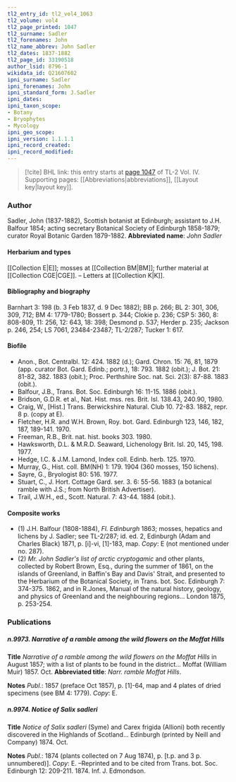 ```yaml
---
tl2_entry_id: tl2_vol4_1063
tl2_volume: vol4
tl2_page_printed: 1047
tl2_surname: Sadler
tl2_forenames: John
tl2_name_abbrev: John Sadler
tl2_dates: 1837-1882
tl2_page_id: 33190518
author_lsid: 8796-1
wikidata_id: Q21607602
ipni_surname: Sadler
ipni_forenames: John
ipni_standard_form: J.Sadler
ipni_dates: 
ipni_taxon_scope: 
- Botany
- Bryophytes
- Mycology
ipni_geo_scope: 
ipni_version: 1.1.1.1
ipni_record_created: 
ipni_record_modified:
---
```



> [!cite] BHL link: this entry starts at [page 1047](https://www.biodiversitylibrary.org/page/33190518) of TL-2 Vol. IV.
> Supporting pages: [[Abbreviations|abbreviations]], [[Layout key|layout key]].

### Author

Sadler, John (1837-1882), Scottish botanist at Edinburgh; assistant to J.H. Balfour 1854; acting secretary Botanical Society of Edinburgh 1858-1879; curator Royal Botanic Garden 1879-1882. 
**Abbreviated name**: *John Sadler*

#### Herbarium and types

[[Collection E|E]]; mosses at [[Collection BM|BM]]; further material at [[Collection CGE|CGE]]. – Letters at [[Collection K|K]].

#### Bibliography and biography

Barnhart 3: 198 (b. 3 Feb 1837, d. 9 Dec 1882); BB p. 266; BL 2: 301, 306, 309, 712; BM 4: 1779-1780; Bossert p. 344; Clokie p. 236; CSP 5: 360, 8: 808-809, 11: 256, 12: 643, 18: 398; Desmond p. 537; Herder p. 235; Jackson p. 246, 254; LS 7061, 23484-23487; TL-2/287; Tucker 1: 617.

#### Biofile

- Anon., Bot. Centralbl. 12: 424. 1882 (d.); Gard. Chron. 15: 76, 81, 1879 (app. curator Bot. Gard. Edinb.; portr.), 18: 793. 1882 (obit.); J. Bot. 21: 81-82, 382. 1883 (obit.); Proc. Perthshire Soc. nat. Sci. 2(3): 87-88. 1883 (obit.).
- Balfour, J.B., Trans. Bot. Soc. Edinburgh 16: 11-15. 1886 (obit.).
- Bridson, G.D.R. et al., Nat. Hist. mss. res. Brit. Isl. 138.43, 240.90, 1980.
- Craig, W., \[Hist.\] Trans. Berwickshire Natural. Club 10. 72-83. 1882, repr. 8 p. (copy at E).
- Fletcher, H.R. and W.H. Brown, Roy. bot. Gard. Edinburgh 123, 146, 182, 187, 189-141. 1970.
- Freeman, R.B., Brit. nat. hist. books 303. 1980.
- Hawksworth, D.L. & M.R.D. Seaward, Lichenology Brit. Isl. 20, 145, 198. 1977.
- Hedge, I.C. & J.M. Lamond, Index coll. Edinb. herb. 125. 1970.
- Murray, G., Hist. coll. BM(NH) 1: 179. 1904 (360 mosses, 150 lichens).
- Sayre, G., Bryologist 80: 516. 1977.
- Stuart, C., J. Hort. Cottage Gard. ser. 3. 6: 55-56. 1883 (a botanical ramble with J.S.; from North British Advertiser).
- Trail, J.W.H., ed., Scott. Natural. 7: 43-44. 1884 (obit.).

#### Composite works

- (1) J.H. Balfour (1808-1884), *Fl. Edinburgh* 1863; mosses, hepatics and lichens by J. Sadler; see TL-2/287; id. ed. 2, Edinburgh (Adam and Charles Black) 1871, p. \[i\]-vi, \[1\]-183, map. *Copy*: E (not mentioned under no. 287).
- (2) *Mr. John Sadler's list of arctic cryptogamic* and other plants, collected by Robert Brown, Esq., during the summer of 1861, on the islands of Greenland, in Baffin's Bay and Davis' Strait, and presented to the Herbarium of the Botanical Society, in Trans. bot. Soc. Edinburgh 7: 374-375. 1862, and in R.Jones, Manual of the natural history, geology, and physics of Greenland and the neighbouring regions... London 1875, p. 253-254.

### Publications

##### n.9973. Narrative of a ramble among the wild flowers on the Moffat Hills

**Title**
*Narrative of a ramble among the wild flowers on the Moffat Hills* in August 1857; with a list of plants to be found in the district... Moffat (William Muir) 1857. Oct.
**Abbreviated title**: *Narr. ramble Moffat Hills*.

**Notes**
*Publ*.: 1857 (preface Oct 1857), p. \[1\]-64, map and 4 plates of dried specimens (see BM 4: 1779). *Copy*: E.

##### n.9974. Notice of Salix sadleri

**Title**
*Notice of Salix sadleri* (Syme) and Carex frigida (Allioni) both recently discovered in the Highlands of Scotland... Edinburgh (printed by Neill and Company) 1874. Oct.

**Notes**
*Publ*.: 1874 (plants collected on 7 Aug 1874), p. \[t.p. and 3 p. unnumbered)\]. *Copy*: E. –Reprinted and to be cited from Trans. bot. Soc. Edinburgh 12: 209-211. 1874. Inf. J. Edmondson.

